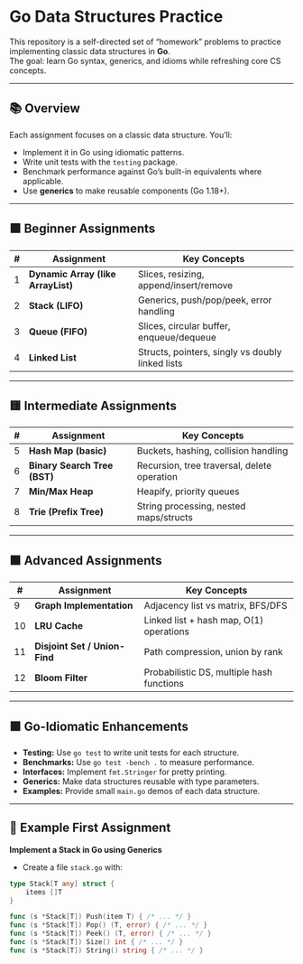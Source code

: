 # Go Data Structures Practice

This repository is a self-directed set of “homework” problems to practice implementing classic data structures in **Go**.  
The goal: learn Go syntax, generics, and idioms while refreshing core CS concepts.

---

## 📚 Overview

Each assignment focuses on a classic data structure. You’ll:

- Implement it in Go using idiomatic patterns.
- Write unit tests with the `testing` package.
- Benchmark performance against Go’s built-in equivalents where applicable.
- Use **generics** to make reusable components (Go 1.18+).

---

## 🟩 Beginner Assignments

| # | Assignment | Key Concepts |
|---|------------|--------------|
| 1 | **Dynamic Array (like ArrayList)** | Slices, resizing, append/insert/remove |
| 2 | **Stack (LIFO)** | Generics, push/pop/peek, error handling |
| 3 | **Queue (FIFO)** | Slices, circular buffer, enqueue/dequeue |
| 4 | **Linked List** | Structs, pointers, singly vs doubly linked lists |

---

## 🟨 Intermediate Assignments

| # | Assignment | Key Concepts |
|---|------------|--------------|
| 5 | **Hash Map (basic)** | Buckets, hashing, collision handling |
| 6 | **Binary Search Tree (BST)** | Recursion, tree traversal, delete operation |
| 7 | **Min/Max Heap** | Heapify, priority queues |
| 8 | **Trie (Prefix Tree)** | String processing, nested maps/structs |

---

## 🟧 Advanced Assignments

| # | Assignment | Key Concepts |
|---|------------|--------------|
| 9  | **Graph Implementation** | Adjacency list vs matrix, BFS/DFS |
| 10 | **LRU Cache** | Linked list + hash map, O(1) operations |
| 11 | **Disjoint Set / Union-Find** | Path compression, union by rank |
| 12 | **Bloom Filter** | Probabilistic DS, multiple hash functions |

---

## 🟪 Go-Idiomatic Enhancements

- **Testing:** Use `go test` to write unit tests for each structure.
- **Benchmarks:** Use `go test -bench .` to measure performance.
- **Interfaces:** Implement `fmt.Stringer` for pretty printing.
- **Generics:** Make data structures reusable with type parameters.
- **Examples:** Provide small `main.go` demos of each data structure.

---

## 📝 Example First Assignment

**Implement a Stack in Go using Generics**

- Create a file `stack.go` with:

```go
type Stack[T any] struct {
    items []T
}

func (s *Stack[T]) Push(item T) { /* ... */ }
func (s *Stack[T]) Pop() (T, error) { /* ... */ }
func (s *Stack[T]) Peek() (T, error) { /* ... */ }
func (s *Stack[T]) Size() int { /* ... */ }
func (s *Stack[T]) String() string { /* ... */ }
